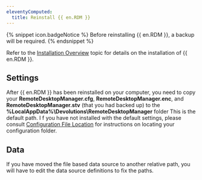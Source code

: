 ```yaml
---
eleventyComputed:
  title: Reinstall {{ en.RDM }}
---
```

{% snippet icon.badgeNotice %}
Before reinstalling {{ en.RDM }}, a backup will be required.
{% endsnippet %}

Refer to the [Installation Overview](/rdm/windows/installation/client/) topic for details on the installation of {{ en.RDM }}.

## Settings
After {{ en.RDM }} has been reinstalled on your computer, you need to copy your **RemoteDesktopManager.cfg**, **RemoteDesktopManager.enc**, and **RemoteDesktopManager.stv** (that you had backed up) to the **%LocalAppData%\Devolutions\RemoteDesktopManager** folder This is the default path. I f you have not installed with the default settings, please consult [Configuration File Location](/rdm/windows/installation/client/configuration-file-location/) for instructions on locating your configuration folder.

## Data
If you have moved the file based data source to another relative path, you will have to edit the data source definitions to fix the paths.
